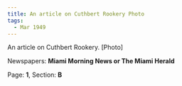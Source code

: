 ```yaml
---  
title: An article on Cuthbert Rookery Photo  
tags:  
  - Mar 1949  
---  
```

  
An article on Cuthbert Rookery. [Photo]  
  
Newspapers: **Miami Morning News or The Miami Herald**  
  
Page: **1**, Section: **B** 
